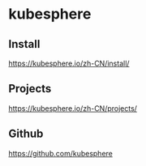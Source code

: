 # kubesphere    

##  Install    
https://kubesphere.io/zh-CN/install/     


## Projects    
https://kubesphere.io/zh-CN/projects/



## Github    
https://github.com/kubesphere    
